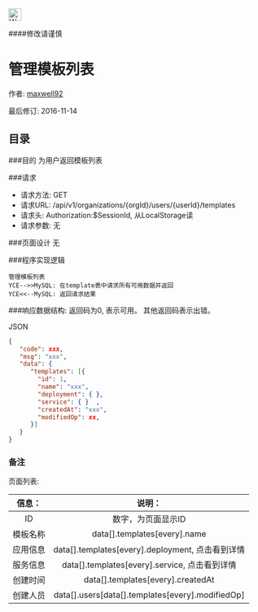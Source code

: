 <img src="http://kubernetes.io/kubernetes/img/warning.png" alt="WARNING" width="25" height="25"> 

####修改请谨慎

管理模板列表
==============

作者: [maxwell92](https://github.com/maxwell92)

最后修订: 2016-11-14

目录
--------------
###目的
为用户返回模板列表

###请求

* 请求方法: GET 
* 请求URL: /api/v1/organizations/{orgId}/users/{userId}/templates
* 请求头: Authorization:$SessionId, 从LocalStorage读  
* 请求参数: 
无


###页面设计 
无


###程序实现逻辑
```Title: 
管理模板列表
YCE-->>MySQL: 在template表中请求所有可用数据并返回  
YCE<<--MySQL: 返回请求结果 
```

###响应数据结构: 
返回码为0, 表示可用。
其他返回码表示出错。

JSON
```json
{
   "code": xxx,
   "msg": "xxx",
   "data": {
      "templates": [{
        "id": 1,
        "name": "xxx",
        "deployment": { },
        "service": { }  ,
        "createdAt": "xxx",
        "modifiedOp": xx,
      }]
   } 
}
```
### 备注

页面列表:

|信息：         |  说明：|
|:------------:|:--------------:|
|ID            |  数字，为页面显示ID|
|模板名称       |  data[].templates[every].name |
|应用信息       |  data[].templates[every].deployment, 点击看到详情 | 
|服务信息       |  data[].templates[every].service, 点击看到详情 |
|创建时间       |  data[].templates[every].createdAt |
|创建人员       |  data[].users[data[].templates[every].modifiedOp] |

